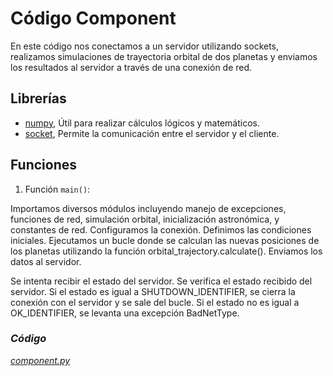 # Código Component

En este código nos conectamos a un servidor utilizando sockets, realizamos simulaciones de trayectoria orbital de dos planetas y enviamos los resultados al servidor a través de una conexión de red.



## Librerías

*   [numpy](../librerias/Librería_Numpy.md), Útil para realizar cálculos lógicos y matemáticos.
*   [socket](../librerias/Librería_Socket.md), Permite la comunicación entre el servidor y el cliente.



##  Funciones

1.   Función `main()`:

Importamos diversos módulos incluyendo manejo de excepciones, funciones de red, simulación orbital, inicialización astronómica, y constantes de red. Configuramos la conexión. Definimos las condiciones iniciales. Ejecutamos un bucle donde se calculan las nuevas posiciones de los planetas utilizando la función orbital_trajectory.calculate(). Enviamos los datos al servidor.

Se intenta recibir el estado del servidor. Se verifica el estado recibido del servidor. Si el estado es igual a SHUTDOWN_IDENTIFIER, se cierra la conexión con el servidor y se sale del bucle. Si el estado no es igual a OK_IDENTIFIER, se levanta una excepción BadNetType.



### *Código*

[*component.py*](../../../components/compute_traj/component.py)